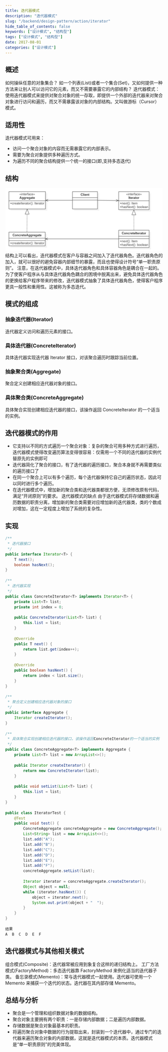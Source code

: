```yaml
---
title: 迭代器模式
description: "迭代器模式"
slug: "/backend/design-pattern/action/iterator"
hide_table_of_contents: false
keywords: ["设计模式", "结构型"]
tags: ["设计模式", "结构型"]
date: 2017-08-01
categories: ["设计模式"]
---
```

## 概述
如何操纵任意的对象集合？
如一个列表(List)或者一个集合(Set)，又如何提供一种方法来让别人可以访问它的元素，而又不需要暴露它的内部结构？
迭代器模式：使用迭代器模式来提供对聚合对象的统一存取，即提供一个外部的迭代器来对聚合对象进行访问和遍历，而又不需暴露该对象的内部结构。又叫做游标（Cursor）模式。

## 适用性
迭代器模式可用来：
+ 访问一个聚合对象的内容而无需暴露它的内部表示。
+ 需要为聚合对象提供多种遍历方式。
+ 为遍历不同的聚合结构提供一个统一的接口(即,支持多态迭代)

## 结构
![iterator](img/iterator.png)
结构上可以看出，迭代器模式在客户与容器之间加入了迭代器角色。迭代器角色的加入，就可以很好的避免容器内部细节的暴露，而且也使得设计符号“单一职责原则”。
注意，在迭代器模式中，具体迭代器角色和具体容器角色是耦合在一起的。为了使客户程序从与具体迭代器角色耦合的困境中脱离出来，避免具体迭代器角色的更换给客户程序带来的修改，迭代器模式抽象了具体迭代器角色，使得客户程序更具一般性和重用性。这被称为多态迭代。

## 模式的组成
### 抽象迭代器(Iterator)
迭代器定义访问和遍历元素的接口。
### 具体迭代器(ConcreteIterator)
具体迭代器实现迭代器 Iterator 接口，对该聚合遍历时跟踪当前位置。
### 抽象聚合类(Aggregate)
聚合定义创建相应迭代器对象的接口。
### 具体聚合类(ConcreteAggregate)
具体聚合实现创建相应迭代器的接口，该操作返回 ConcreteIterator 的一个适当的实例。

## 迭代器模式的作用
+ 它支持以不同的方式遍历一个聚合对象：复杂的聚合可用多种方式进行遍历，迭代器模式使得改变遍历算法变得很容易：仅需用一个不同的迭代器的实例代替原先的实例即可
+ 迭代器简化了聚合的接口，有了迭代器的遍历接口，聚合本身就不再需要类似的遍历接口了
+ 在同一个聚合上可以有多个遍历，每个迭代器保持它自己的遍历状态，因此可以同时进行多个遍历。
+ 在迭代器模式中，增加新的聚合类和迭代器类都很方便，无须修改原有代码，满足“开闭原则”的要求。
迭代器模式的缺点
由于迭代器模式将存储数据和遍历数据的职责分离，增加新的聚合类需要对应增加新的迭代器类，类的个数成对增加，这在一定程度上增加了系统的复杂性。

## 实现

```java
/**
 * 迭代器接口
 */
public interface Iterator<T> {
    T next();
    boolean hasNext();
}

/**
 * 迭代器实现
 */
public class ConcreteIterator<T> implements Iterator<T> {
    private List<T> list;
    private int index = 0;

    public ConcreteIterator(List<T> list) {
        this.list = list;
    }

    @Override
    public T next() {
        return list.get(index++);
    }

    @Override
    public boolean hasNext() {
        return index < list.size();
    }
}

/**
 * 聚合定义创建相应迭代器对象的接口
 */
public interface Aggregate {
    Iterator createIterator();
}

/**
 * 具体聚合实现创建相应迭代器的接口，该操作返回ConcreteIterator的一个适当的实例
 */
public class ConcreteAggregate<T> implements Aggregate {
    private List<T> list = new ArrayList<>();

    public Iterator createIterator() {
        return new ConcreteIterator(list);
    }

    public void setList(List<T> list) {
        this.list = list;
    }
}

public class IteratorTest {
    @Test
    public void test() {
        ConcreteAggregate concreteAggregate = new ConcreteAggregate();
        List<String> list = new ArrayList<>();
        list.add("A");
        list.add("B");
        list.add("C");
        list.add("D");
        list.add("E");
        list.add("F");
        concreteAggregate.setList(list);

        Iterator iterator = concreteAggregate.createIterator();
        Object object = null;
        while (iterator.hasNext()) {
            object = iterator.next();
            System.out.print(object + "  ");
        }
    }
}

结果
A  B  C  D  E  F  
```

## 迭代器模式与其他相关模式
组合模式(Composite)：迭代器常被应用到象复合这样的递归结构上。
工厂方法模式(FactoryMethod)：多态迭代器靠 FactoryMethod 来例化适当的迭代器子类。
备忘录模式(Memento)：常与迭代器模式一起使用。迭代器可使用一个 Memento 来捕获一个迭代的状态。迭代器在其内部存储 Memento。

## 总结与分析
+ 聚合是一个管理和组织数据对象的数据结构。
+ 聚合对象主要拥有两个职责：一是存储内部数据；二是遍历内部数据。
+ 存储数据是聚合对象最基本的职责。
+ 将遍历聚合对象中数据的行为提取出来，封装到一个迭代器中，通过专门的迭代器来遍历聚合对象的内部数据，这就是迭代器模式的本质。迭代器模式是“单一职责原则”的完美体现。